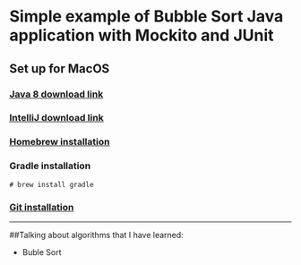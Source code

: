 # Simple example of Bubble Sort Java application with Mockito and JUnit
## Set up for MacOS
### [Java 8 download link](https://www.oracle.com/webapps/redirect/signon?nexturl=https://download.oracle.com/otn/java/jdk/8u241-b07/1f5b5a70bf22433b84d0e960903adac8/jdk-8u241-macosx-x64.dmg)
### [IntelliJ download link](https://www.jetbrains.com/education/download/download-thanks.html?platform=mac)
### [Homebrew installation](https://osxdaily.com/2018/03/07/how-install-homebrew-mac-os/)
### Gradle installation 
```
# brew install gradle
```
### [Git installation](https://gist.github.com/derhuerst/1b15ff4652a867391f03#file-mac-md)
------------------------------------------
##Talking about algorithms that I have learned: 
* Buble Sort


